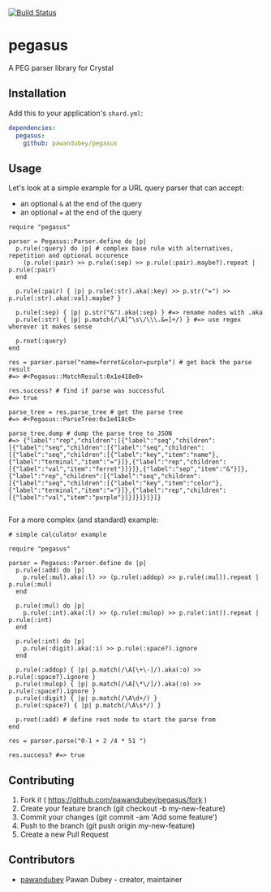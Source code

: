 [![Build Status](https://travis-ci.org/pawandubey/pegasus.svg)](https://travis-ci.org/pawandubey/pegasus)

# pegasus

A PEG parser library for Crystal

## Installation

Add this to your application's `shard.yml`:

```yaml
dependencies:
  pegasus:
    github: pawandubey/pegasus
```

## Usage

Let's look at a simple example for a URL query parser that can accept:
- an optional `&` at the end of the query
- an optional `=` at the end of the query

``` crystal
require "pegasus"

parser = Pegasus::Parser.define do |p|
  p.rule(:query) do |p| # complex base rule with alternatives, repetition and optional occurence
    (p.rule(:pair) >> p.rule(:sep) >> p.rule(:pair).maybe?).repeat | p.rule(:pair)
  end

  p.rule(:pair) { |p| p.rule(:str).aka(:key) >> p.str("=") >> p.rule(:str).aka(:val).maybe? }

  p.rule(:sep) { |p| p.str("&").aka(:sep) } #=> rename nodes with .aka
  p.rule(:str) { |p| p.match(/\A[^\s\/\\\.&=]+/) } #=> use regex wherever it makes sense

  p.root(:query)
end

res = parser.parse("name=ferret&color=purple") # get back the parse result
#=> #<Pegasus::MatchResult:0x1e418e0>

res.success? # find if parse was successful
#=> true

parse_tree = res.parse_tree # get the parse tree
#=> #<Pegasus::ParseTree:0x1e418c0>

parse_tree.dump # dump the parse tree to JSON
#=> {"label":"rep","children":[{"label":"seq","children":[{"label":"seq","children":[{"label":"seq","children":[{"label":"seq","children":[{"label":"key","item":"name"},{"label":"terminal","item":"="}]},{"label":"rep","children":[{"label":"val","item":"ferret"}]}]},{"label":"sep","item":"&"}]},{"label":"rep","children":[{"label":"seq","children":[{"label":"seq","children":[{"label":"key","item":"color"},{"label":"terminal","item":"="}]},{"label":"rep","children":[{"label":"val","item":"purple"}]}]}]}]}]}


```

For a more complex (and standard) example:

``` crystal
# simple calculator example

require "pegasus"

parser = Pegasus::Parser.define do |p|
  p.rule(:add) do |p|
    p.rule(:mul).aka(:l) >> (p.rule(:addop) >> p.rule(:mul)).repeat | p.rule(:mul)
  end

  p.rule(:mul) do |p|
    p.rule(:int).aka(:l) >> (p.rule(:mulop) >> p.rule(:int)).repeat | p.rule(:int)
  end

  p.rule(:int) do |p|
    p.rule(:digit).aka(:i) >> p.rule(:space?).ignore
  end

  p.rule(:addop) { |p| p.match(/\A[\+\-]/).aka(:o) >> p.rule(:space?).ignore }
  p.rule(:mulop) { |p| p.match(/\A[\*\/]/).aka(:o) >> p.rule(:space?).ignore }
  p.rule(:digit) { |p| p.match(/\A\d+/) }
  p.rule(:space?) { |p| p.match(/\A\s*/) }

  p.root(:add) # define root node to start the parse from
end

res = parser.parse("0-1 + 2 /4 * 51 ")

res.success? #=> true
```

## Contributing

1. Fork it ( https://github.com/pawandubey/pegasus/fork )
2. Create your feature branch (git checkout -b my-new-feature)
3. Commit your changes (git commit -am 'Add some feature')
4. Push to the branch (git push origin my-new-feature)
5. Create a new Pull Request

## Contributors

- [pawandubey](https://github.com/pawandubey) Pawan Dubey - creator, maintainer
